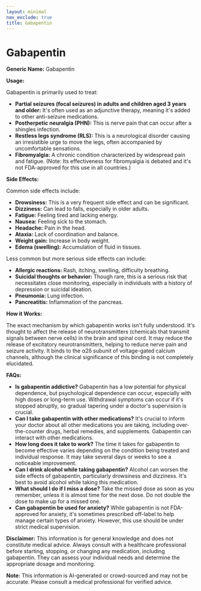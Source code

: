 ```yaml
---
layout: minimal
nav_exclude: true
title: Gabapentin
---
```


# Gabapentin

**Generic Name:** Gabapentin

**Usage:**

Gabapentin is primarily used to treat:

* **Partial seizures (focal seizures) in adults and children aged 3 years and older:** It's often used as an adjunctive therapy, meaning it's added to other anti-seizure medications.
* **Postherpetic neuralgia (PHN):**  This is nerve pain that can occur after a shingles infection.
* **Restless legs syndrome (RLS):**  This is a neurological disorder causing an irresistible urge to move the legs, often accompanied by uncomfortable sensations.
* **Fibromyalgia:**  A chronic condition characterized by widespread pain and fatigue. (Note: Its effectiveness for fibromyalgia is debated and it's not FDA-approved for this use in all countries.)


**Side Effects:**

Common side effects include:

* **Drowsiness:** This is a very frequent side effect and can be significant.
* **Dizziness:** Can lead to falls, especially in older adults.
* **Fatigue:**  Feeling tired and lacking energy.
* **Nausea:** Feeling sick to the stomach.
* **Headache:**  Pain in the head.
* **Ataxia:**  Lack of coordination and balance.
* **Weight gain:**  Increase in body weight.
* **Edema (swelling):**  Accumulation of fluid in tissues.

Less common but more serious side effects can include:

* **Allergic reactions:**  Rash, itching, swelling, difficulty breathing.
* **Suicidal thoughts or behavior:**  Though rare, this is a serious risk that necessitates close monitoring, especially in individuals with a history of depression or suicidal ideation.
* **Pneumonia:**  Lung infection.
* **Pancreatitis:**  Inflammation of the pancreas.

**How it Works:**

The exact mechanism by which gabapentin works isn't fully understood. It's thought to affect the release of neurotransmitters (chemicals that transmit signals between nerve cells) in the brain and spinal cord.  It may reduce the release of excitatory neurotransmitters, helping to reduce nerve pain and seizure activity. It binds to the α2δ subunit of voltage-gated calcium channels, although the clinical significance of this binding is not completely elucidated.

**FAQs:**

* **Is gabapentin addictive?**  Gabapentin has a low potential for physical dependence, but psychological dependence can occur, especially with high doses or long-term use. Withdrawal symptoms can occur if it's stopped abruptly, so gradual tapering under a doctor's supervision is crucial.
* **Can I take gabapentin with other medications?**  It's crucial to inform your doctor about all other medications you are taking, including over-the-counter drugs, herbal remedies, and supplements.  Gabapentin can interact with other medications.
* **How long does it take to work?**  The time it takes for gabapentin to become effective varies depending on the condition being treated and individual response.  It may take several days or weeks to see a noticeable improvement.
* **Can I drink alcohol while taking gabapentin?**  Alcohol can worsen the side effects of gabapentin, particularly drowsiness and dizziness.  It's best to avoid alcohol while taking this medication.
* **What should I do if I miss a dose?**  Take the missed dose as soon as you remember, unless it is almost time for the next dose.  Do not double the dose to make up for a missed one.
* **Can gabapentin be used for anxiety?**  While gabapentin is not FDA-approved for anxiety, it's sometimes prescribed off-label to help manage certain types of anxiety. However, this use should be under strict medical supervision.


**Disclaimer:** This information is for general knowledge and does not constitute medical advice. Always consult with a healthcare professional before starting, stopping, or changing any medication, including gabapentin.  They can assess your individual needs and determine the appropriate dosage and monitoring.


**Note:** This information is AI-generated or crowd-sourced and may not be accurate. Please consult a medical professional for verified advice.